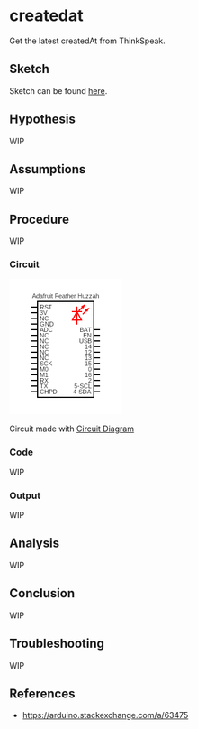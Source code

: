 # createdat

Get the latest createdAt from ThinkSpeak.

## Sketch

Sketch can be found [here](https://github.com/nicholaswilde/solar-battery-charger/tree/main/test/createdat).

## Hypothesis

WIP

## Assumptions

WIP

## Procedure

WIP

### Circuit

![](../assets//images/circuit-blink.png)

Circuit made with [Circuit Diagram](https://www.circuit-diagram.org/)

### Code

WIP

### Output

WIP

## Analysis

WIP

## Conclusion

WIP

## Troubleshooting

WIP

## References
- https://arduino.stackexchange.com/a/63475
